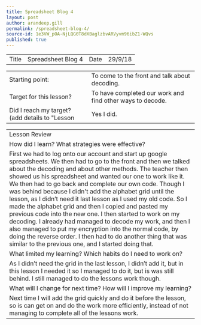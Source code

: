 ```yaml
---
title: Spreadsheet Blog 4
layout: post
author: arandeep.gill
permalink: /spreadsheet-blog-4/
source-id: 1e3VW_pOA-NjLQG0T8dXBaglzbvARVyvm96ibZ1-WQvs
published: true
---
```

<table>
  <tr>
    <td>Title</td>
    <td>Spreadsheet Blog 4</td>
    <td>Date</td>
    <td>29/9/18</td>
  </tr>
</table>


<table>
  <tr>
    <td>Starting point:</td>
    <td>To come to the front and talk about decoding.</td>
  </tr>
  <tr>
    <td>Target for this lesson?</td>
    <td>To have completed our work and find other ways to decode.</td>
  </tr>
  <tr>
    <td>Did I reach my target? 
(add details to "Lesson </td>
    <td>Yes I did.</td>
  </tr>
</table>


<table>
  <tr>
    <td>Lesson Review</td>
  </tr>
  <tr>
    <td>How did I learn? What strategies were effective? </td>
  </tr>
  <tr>
    <td>First we had to log onto our account and start up google spreadsheets. We then had to go to the front and then we talked about the decoding and about other methods. The teacher then showed us his spreadsheet and wanted our one to work like it. We then had to go back and complete our own code. Though I was behind because I didn't add the alphabet grid until the lesson, as I didn’t need it last lesson as I used my old code. So I made the alphabet grid and then I copied and pasted my previous code into the new one. I then started to work on my decoding. I already had managed to decode my work, and then I also managed to put my encryption into the normal code, by doing the reverse order. I then had to do another thing that was similar to the previous one, and I started doing that.

</td>
  </tr>
  <tr>
    <td>What limited my learning? Which habits do I need to work on? </td>
  </tr>
  <tr>
    <td>As I didn’t need the grid in the last lesson, I didn’t add it, but in this lesson I needed it so I managed to do it, but is was still behind. I still managed to do the lessons work though.</td>
  </tr>
  <tr>
    <td>What will I change for next time? How will I improve my learning?</td>
  </tr>
  <tr>
    <td>Next time I will add the grid quickly and do it before the lesson, so is can get on and do the work more efficiently, instead of not managing to complete all of the lessons work.</td>
  </tr>
</table>


